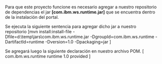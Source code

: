 Para que este proyecto funcione es necesario agregar a nuestro repositorio de dependencias el jar **[com.ibm.ws.runtime.jar]** que se encuentra dentro de la instalación del portal.

Se ejecuta la siguiente sentencia para agregar dicho jar a nuestro repositorio
[mvn install:install-file -Dfile=d:\temp\jars\com.ibm.ws.runtime.jar -DgroupId=com.ibm.ws.runtime -DartifactId=runtime -Dversion=1.0 -Dpackaging=jar ]

Se agregará luego la siguiente declaración en nuestro archivo POM.
[
		<dependency>
			<groupId>com.ibm.ws.runtime</groupId>
			<artifactId>runtime</artifactId>
			<version>1.0</version>
			<scope>provided</scope>
		</dependency>
]